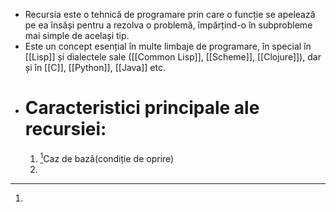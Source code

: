 - Recursia este o tehnică de programare prin care o funcție se apelează pe ea însăși pentru a rezolva o problemă, împărțind-o în subprobleme mai simple de același tip.
- Este un concept esențial în multe limbaje de programare, în special în [[Lisp]] și dialectele sale ([[Common Lisp]], [[Scheme]], [[Clojure]]), dar și în [[C]], [[Python]], [[Java]] etc.
- # Caracteristici principale ale recursiei:
	1. [^1]Caz de bază(condiție de oprire)
	2. 

[^1]: 
